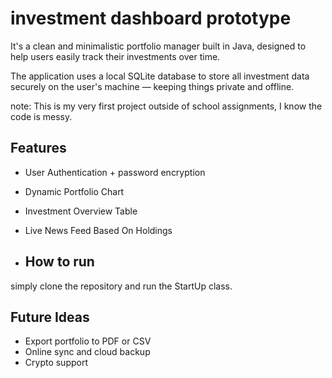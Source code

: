 # investment dashboard prototype
  
It's a clean and minimalistic portfolio manager built in Java, designed to help users easily track their investments over time.

The application uses a local SQLite database to store all investment data securely on the user's machine — keeping things private and offline.

note: This is my very first project outside of school assignments, I know the code is messy.

## Features

- User Authentication + password encryption

- Dynamic Portfolio Chart  
  
- Investment Overview Table  
  
- Live News Feed Based On Holdings

- ## How to run

simply clone the repository and run the StartUp class.

## Future Ideas

- Export portfolio to PDF or CSV  
- Online sync and cloud backup
- Crypto support

